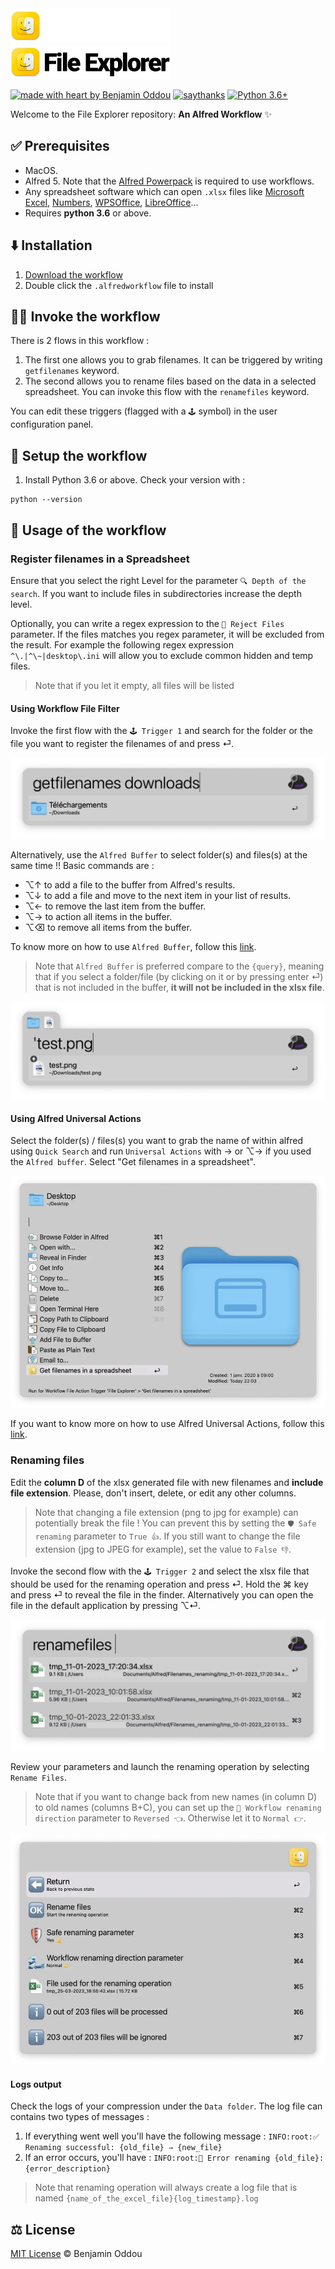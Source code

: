 <img src="public/logo-dark.webp#gh-dark-mode-only" alt="logo-dark" height="55"/>
<img src="public/logo-light.webp#gh-light-mode-only" alt="logo-light" height="55"/>

[![made with heart by Benjamin Oddou](https://img.shields.io/badge/made%20with%20%E2%99%A5%20by-benjamin%20oddou-F9DE64.svg?style=flat)](https://github.com/BenjaminOddou)
[![saythanks](https://img.shields.io/badge/say-thanks-DEAA00.svg?style=flat)](https://saythanks.io/to/BenjaminOddou)
[![Python 3.6+](https://img.shields.io/badge/python-3.6+-986821.svg)](https://www.python.org/downloads/macos/)

Welcome to the File Explorer repository: **An Alfred Workflow** ✨

## ✅ Prerequisites

* MacOS.
* Alfred 5. Note that the [Alfred Powerpack](https://www.alfredapp.com/powerpack/) is required to use workflows.
* Any spreadsheet software which can open `.xlsx` files like [Microsoft Excel](https://apps.apple.com/fr/app/microsoft-excel/id462058435?mt=12), [Numbers](https://apps.apple.com/us/app/numbers/id409203825?mt=12), [WPSOffice](https://apps.apple.com/fr/app/wps-office-pdf-docs-sheets/id1468073139?mt=12), [LibreOffice](https://www.libreoffice.org/download/download-libreoffice/)...
* Requires **python 3.6** or above.

## ⬇️ Installation

1. [Download the workflow](https://github.com/BenjaminOddou/alfred-file-explorer/releases/latest)
2. Double click the `.alfredworkflow` file to install

## 🧙‍♂️ Invoke the workflow

There is 2 flows in this workflow :

1. The first one allows you to grab filenames. It can be triggered by writing `getfilenames` keyword.
2. The second allows you to rename files based on the data in a selected spreadsheet. You can invoke this flow with the `renamefiles` keyword.

You can edit these triggers (flagged with a `🕹️` symbol) in the user configuration panel.

## 🧰 Setup the workflow

1. Install Python 3.6 or above. Check your version with :

```shell
python --version
```

## 🤖 Usage of the workflow

### Register filenames in a Spreadsheet

Ensure that you select the right Level for the parameter `🔍 Depth of the search`. If you want to include files in subdirectories increase the depth level.

Optionally, you can write a regex expression to the `🚫 Reject Files` parameter. If the files matches you regex parameter, it will be excluded from the result. For example the following regex expression `^\.|^\~|desktop\.ini` will allow you to exclude common hidden and temp files.

> Note that if you let it empty, all files will be listed

#### Using Workflow File Filter

Invoke the first flow with the `🕹️ Trigger 1` and search for the folder or the file you want to register the filenames of and press ⏎.

![normal_search](public/normal_search.webp)

Alternatively, use the `Alfred Buffer` to select folder(s) and files(s) at the same time !! Basic commands are :

* ⌥↑ to add a file to the buffer from Alfred's results.
* ⌥↓ to add a file and move to the next item in your list of results.
* ⌥← to remove the last item from the buffer.
* ⌥→ to action all items in the buffer.
* ⌥⌫ to remove all items from the buffer.

To know more on how to use `Alfred Buffer`, follow this [link](https://www.alfredapp.com/help/features/file-search/#file-buffer).

> Note that `Alfred Buffer` is preferred compare to the `{query}`, meaning that if you select a folder/file (by clicking on it or by pressing enter ⏎) that is not included in the buffer, **it will not be included in the xlsx file**.

![alfred_buffer](public/alfred_buffer.webp)

#### Using Alfred Universal Actions

Select the folder(s) / files(s) you want to grab the name of within alfred using `Quick Search` and run `Universal Actions` with → or ⌥→ if you used the `Alfred buffer`. Select "Get filenames in a spreadsheet".

![universal_action](public/universal_action.webp)

If you want to know more on how to use Alfred Universal Actions, follow this [link](https://www.alfredapp.com/help/features/universal-actions/).

### Renaming files

Edit the **column D** of the xlsx generated file with new filenames and **include file extension**. Please, don't insert, delete, or edit any other columns.

> Note that changing a file extension (png to jpg for example) can potentially break the file ! You can prevent this by setting the `🛡️ Safe renaming` parameter to `True 👍`. If you still want to change the file extension (jpg to JPEG for example), set the value to `False 👎`.

Invoke the second flow with the `🕹️ Trigger 2` and select the xlsx file that should be used for the renaming operation and press ⏎. Hold the ⌘ key and press ⏎ to reveal the file in the finder. Alternatively you can open the file in the default application by pressing ⌥⏎.

![rename_xlsx_selection](public/rename_xlsx_selection.webp)

Review your parameters and launch the renaming operation by selecting `Rename Files`.

> Note that if you want to change back from new names (in column D) to old names (columns B+C), you can set up the `🌊 Workflow renaming direction` parameter to `Reversed 👈`. Otherwise let it to `Normal 👉`.

![rename_params](public/rename_params.webp)

#### Logs output

Check the logs of your compression under the `Data folder`. The log file can contains two types of messages : 

1. If everything went well you'll have the following message : `INFO:root:✅ Renaming successful: {old_file} ⇒ {new_file}`
2. If an error occurs, you'll have : `INFO:root:🚨 Error renaming {old_file}: {error_description}`

> Note that renaming operation will always create a log file that is named `{name_of_the_excel_file}{log_timestamp}.log`

## ⚖️ License

[MIT License](LICENSE) © Benjamin Oddou
